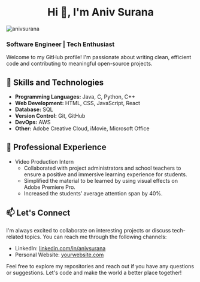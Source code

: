 <h1 align="center">Hi 👋, I'm Aniv Surana</h1>

<p align="left"> <img src="https://komarev.com/ghpvc/?username=anivsurana&label=Profile%20views&color=0e75b6&style=flat" alt="anivsurana" /> </p>



### Software Engineer | Tech Enthusiast

Welcome to my GitHub profile! I'm passionate about writing clean, efficient code and contributing to meaningful open-source projects.

## 🚀 Skills and Technologies

- **Programming Languages:** Java, C, Python, C++
- **Web Development:** HTML, CSS, JavaScript, React
- **Database:** SQL
- **Version Control:** Git, GitHub
- **DevOps:** AWS
- **Other:** Adobe Creative Cloud, iMovie, Microsoft Office

## 💼 Professional Experience

- Video Production Intern
  - Collaborated with project administrators and school teachers to ensure a positive and immersive learning experience for students.
  - Simplified the material to be learned by using visual effects on Adobe Premiere Pro.
  - Increased the students’ average attention span by 40%.

## 📫 Let's Connect

I'm always excited to collaborate on interesting projects or discuss tech-related topics. You can reach me through the following channels:

- LinkedIn: [linkedin.com/in/anivsurana](https://www.linkedin.com/in/anivsurana)
- Personal Website: [yourwebsite.com](https://yourwebsite.com)

Feel free to explore my repositories and reach out if you have any questions or suggestions. Let's code and make the world a better place together!
